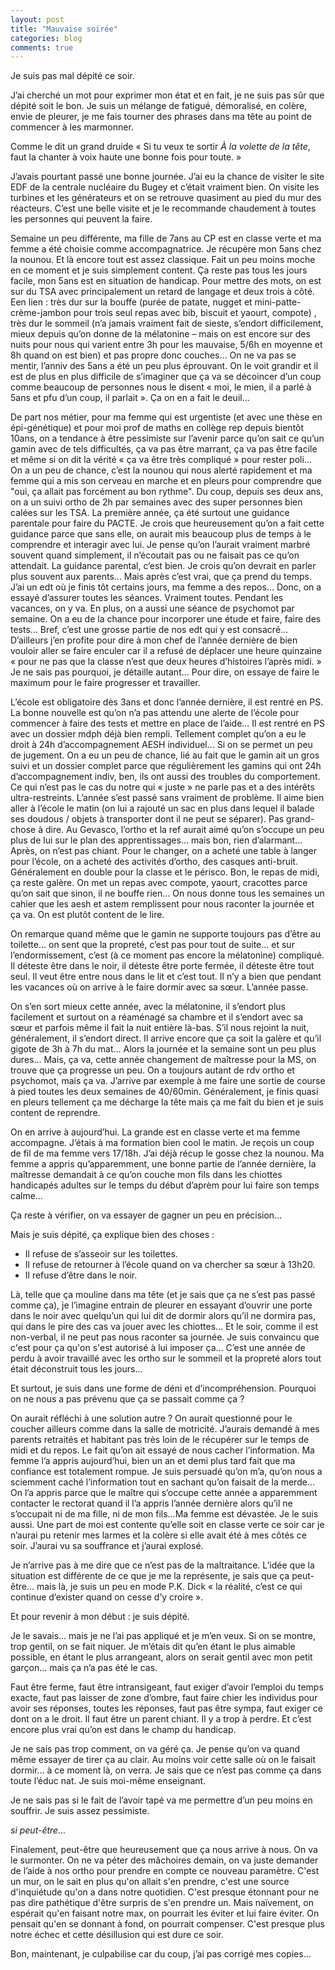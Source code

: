 ```yaml
---
layout: post
title: "Mauvaise soirée"
categories: blog
comments: true
---
```


Je suis pas mal dépité ce soir.

J’ai cherché un mot pour exprimer mon état et en fait, je ne suis pas sûr que dépité soit le bon. Je suis un mélange de fatigué, démoralisé, en colère, envie de pleurer, je me fais tourner des phrases dans ma tête au point de commencer à les marmonner.

Comme le dit un grand druide « Si tu veux te sortir *À la volette de la tête*, faut la chanter à voix haute une bonne fois pour toute. »

J’avais pourtant passé une bonne journée. J’ai eu la chance de visiter le site EDF de la centrale nucléaire du Bugey et c’était vraiment bien. On visite les turbines et les générateurs et on se retrouve quasiment au pied du mur des réacteurs. C’est une belle visite et je le recommande chaudement à toutes les personnes qui peuvent la faire.

Semaine un peu différente, ma fille de 7ans au CP est en classe verte et ma femme a été choisie comme accompagnatrice. Je récupère mon 5ans chez la nounou. Et là encore tout est assez classique. Fait un peu moins moche en ce moment et je suis simplement content. Ça reste pas tous les jours facile, mon 5ans est en situation de handicap. Pour mettre des mots, on est sur du TSA avec principalement un retard de langage et deux trois à côté. Een lien : très dur sur la bouffe (purée de patate, nugget et mini-patte-crème-jambon pour trois seul repas avec bib, biscuit et yaourt, compote) , très dur le sommeil (n’a jamais vraiment fait de sieste, s’endort difficilement, mieux depuis qu’on donne de la mélatonine – mais on est encore sur des nuits pour nous qui varient entre 3h pour les mauvaise, 5/6h en moyenne et 8h quand on est bien) et pas propre donc couches… On ne va pas se mentir, l’anniv des 5ans a été un peu plus éprouvant. On le voit grandir et il est de plus en plus difficile de s’imaginer que ça va se décoincer d’un coup comme beaucoup de personnes nous le disent « moi, le mien, il a parlé à 5ans et pfu d’un coup, il parlait ». Ça on en a fait le deuil…

De part nos métier, pour ma femme qui est urgentiste (et avec une thèse en épi-génétique) et pour moi prof de maths en collège rep depuis bientôt 10ans, on a tendance à être pessimiste sur l’avenir parce qu’on sait ce qu’un gamin avec de tels difficultés, ça va pas être marrant, ça va pas être facile et même si on dit la vérité « ça va être très compliqué » pour rester poli… On a un peu de chance, c’est la nounou qui nous alerté rapidement et ma femme qui a mis son cerveau en marche et en pleurs pour comprendre que "oui, ça allait pas forcément au bon rythme". Du coup, depuis ses deux ans, on a un suivi ortho de 2h par semaines avec des super personnes bien calées sur les TSA. La première année, ça été surtout une guidance parentale pour faire du PACTE. Je crois que heureusement qu’on a fait cette guidance parce que sans elle, on aurait mis beaucoup plus de temps à le comprendre et interagir avec lui. Je pense qu’on l’aurait vraiment marbré souvent quand simplement, il n’écoutait pas ou ne faisait pas ce qu’on attendait. La guidance parental, c’est bien. Je crois qu’on devrait en parler plus souvent aux parents… Mais après c’est vrai, que ça prend du temps. J’ai un edt où je finis tôt certains jours, ma femme a des repos… Donc, on a essayé d’assurer toutes les séances. Vraiment toutes. Pendant les vacances, on y va. En plus, on a aussi une séance de psychomot par semaine. On a eu de la chance pour incorporer une étude et faire, faire des tests… Bref, c’est une grosse partie de nos edt qui y est consacré… D’ailleurs j’en profite pour dire à mon chef de l’année dernière de bien vouloir aller se faire enculer car il a refusé de déplacer une heure quinzaine « pour ne pas que la classe n’est que deux heures d’histoires l’après midi. » Je ne sais pas pourquoi, je détaille autant… Pour dire, on essaye de faire le maximum pour le faire progresser et travailler.

L’école est obligatoire dès 3ans et donc l’année dernière, il est rentré en PS. La bonne nouvelle est qu’on n’a pas attendu une alerte de l’école pour commencer à faire des tests et mettre en place de l’aide… Il est rentré en PS avec un dossier mdph déjà bien rempli. Tellement complet qu’on a eu le droit à 24h d’accompagnement AESH individuel… Si on se permet un peu de jugement. On a eu un peu de chance, lié au fait que le gamin ait un gros suivi et un dossier complet parce que régulièrement les gamins qui ont 24h d’accompagnement indiv, ben, ils ont aussi des troubles du comportement. Ce qui n’est pas le cas du notre qui « juste » ne parle pas et a des intérêts ultra-restreints. L’année s’est passé sans vraiment de problème. Il aime bien aller à l’école le matin (on lui a rajouté un sac en plus dans lequel il balade ses doudous / objets à transporter dont il ne peut se séparer). Pas grand-chose à dire. Au Gevasco, l’ortho et la ref aurait aimé qu’on s’occupe un peu plus de lui sur le plan des apprentissages… mais bon, rien d’alarmant… Après, on n’est pas chiant. Pour le changer, on a acheté une table à langer pour l’école, on a acheté des activités d’ortho, des casques anti-bruit. Généralement en double pour la classe et le périsco. Bon, le repas de midi, ça reste galère. On met un repas avec compote, yaourt, cracottes parce qu’on sait que sinon, il ne bouffe rien… On nous donne tous les semaines un cahier que les aesh et astem remplissent pour nous raconter la journée et ça va. On est plutôt content de le lire.

On remarque quand même que le gamin ne supporte toujours pas d’être au toilette… on sent que la propreté, c’est pas pour tout de suite… et sur l’endormissement, c’est (à ce moment pas encore la mélatonine) compliqué. Il déteste être dans le noir, il déteste être porte fermée, il déteste être tout seul. Il veut être entre nous dans le lit et c’est tout. Il n’y a bien que pendant les vacances où on arrive à le faire dormir avec sa sœur. L’année passe.

On s’en sort mieux cette année, avec la mélatonine, il s’endort plus facilement et surtout on a réaménagé sa chambre et il s’endort avec sa sœur et parfois même il fait la nuit entière là-bas. S’il nous rejoint la nuit, généralement, il s’endort direct. Il arrive encore que ça soit la galère et qu’il gigote de 3h à 7h du mat… Alors la journée et la semaine sont un peu plus dures… Mais, ça va, cette année changement de maîtresse pour la MS, on trouve que ça progresse un peu. On a toujours autant de rdv ortho et psychomot, mais ça va. J’arrive par exemple à me faire une sortie de course à pied toutes les deux semaines de 40/60min. Généralement, je finis quasi en pleurs tellement ça me décharge la tête mais ça me fait du bien et je suis content de reprendre.

On en arrive à aujourd’hui. La grande est en classe verte et ma femme accompagne. J’étais à ma formation bien cool le matin. Je reçois un coup de fil de ma femme vers 17/18h. J’ai déjà récup le gosse chez la nounou. Ma femme a appris qu’apparemment, une bonne partie de l’année dernière, la maîtresse demandait à ce qu’on couche mon fils dans les chiottes handicapés adultes sur le temps du début d’aprèm pour lui faire son temps calme…

Ça reste à vérifier, on va essayer de gagner un peu en précision…

Mais je suis dépité, ça explique bien des choses :

* Il refuse de s’asseoir sur les toilettes.
* Il refuse de retourner à l’école quand on va chercher sa sœur à 13h20.
* Il refuse d’être dans le noir.

Là, telle que ça mouline dans ma tête (et je sais que ça ne s’est pas passé comme ça), je l’imagine entrain de pleurer en essayant d’ouvrir une porte dans le noir avec quelqu’un qui lui dit de dormir alors qu’il ne dormira pas, qui dans le pire des cas va jouer avec les chiottes… Et le soir, comme il est non-verbal, il ne peut pas nous raconter sa journée. Je suis convaincu que c'est pour ça qu'on s'est autorisé à lui imposer ça... C’est une année de perdu à avoir travaillé avec les ortho sur le sommeil et la propreté alors tout était déconstruit tous les jours…

Et surtout, je suis dans une forme de déni et d’incompréhension. Pourquoi on ne nous a pas prévenu que ça se passait comme ça ?

On aurait réfléchi à une solution autre ? On aurait questionné pour le coucher ailleurs comme dans la salle de motricité. J’aurais demandé à mes parents retraités et habitant pas très loin de le récupérer sur le temps de midi et du repos. Le fait qu’on ait essayé de nous cacher l’information. Ma femme l’a appris aujourd’hui, bien un an et demi plus tard fait que ma confiance est totalement rompue. Je suis persuadé qu’on m’a, qu’on nous a sciemment caché l’information tout en sachant qu’on faisait de la merde… On l’a appris parce que le maître qui s’occupe cette année a apparemment contacter le rectorat quand il l’a appris l’année dernière alors qu’il ne s’occupait ni de ma fille, ni de mon fils…Ma femme est dévastée. Je le suis aussi. Une part de moi est contente qu’elle soit en classe verte ce soir car je n’aurai pu retenir mes larmes et la colère si elle avait été à mes côtés ce soir. J’aurai vu sa souffrance et j’aurai explosé.

Je n’arrive pas à me dire que ce n’est pas de la maltraitance. L’idée que la situation est différente de ce que je me la représente, je sais que ça peut-être… mais là, je suis un peu en mode P.K. Dick « la réalité, c’est ce qui continue d’exister quand on cesse d’y croire ».

Et pour revenir à mon début : je suis dépité.

Je le savais… mais je ne l’ai pas appliqué et je m’en veux. Si on se montre, trop gentil, on se fait niquer. Je m’étais dit qu’en étant le plus aimable possible, en étant le plus arrangeant, alors on serait gentil avec mon petit garçon… mais ça n’a pas été le cas.

Faut être ferme, faut être intransigeant, faut exiger d’avoir l’emploi du temps exacte, faut pas laisser de zone d’ombre, faut faire chier les individus pour avoir ses réponses, toutes les réponses, faut pas être sympa, faut exiger ce dont on a le droit. Il faut être un parent chiant. Il y a trop à perdre. Et c’est encore plus vrai qu’on est dans le champ du handicap.

Je ne sais pas trop comment, on va géré ça. Je pense qu’on va quand même essayer de tirer ça au clair. Au moins voir cette salle où on le faisait dormir… à ce moment là, on verra. Je sais que ce n’est pas comme ça dans toute l’éduc nat. Je suis moi-même enseignant.

Je ne sais pas si le fait de l’avoir tapé va me permettre d’un peu moins en souffrir. Je suis assez pessimiste.

*si peut-être...*

Finalement, peut-être que heureusement que ça nous arrive à nous. On va le surmonter. On ne va péter des mâchoires demain, on va juste demander de l’aide à nos ortho pour prendre en compte ce nouveau paramètre. C'est un mur, on le sait en plus qu'on allait s'en prendre, c'est une source d'inquiétude qu'on a dans notre quotidien. C'est presque étonnant pour ne pas dire pathétique d'être surpris de s'en prendre un. Mais naïvement,  on espérait qu'en faisant notre max, on pourrait les éviter et lui faire éviter. On pensait qu'en se donnant à fond, on pourrait compenser. C'est presque plus notre échec et cette désillusion qui est dure ce soir. 

Bon, maintenant, je culpabilise car du coup, j’ai pas corrigé mes copies... 